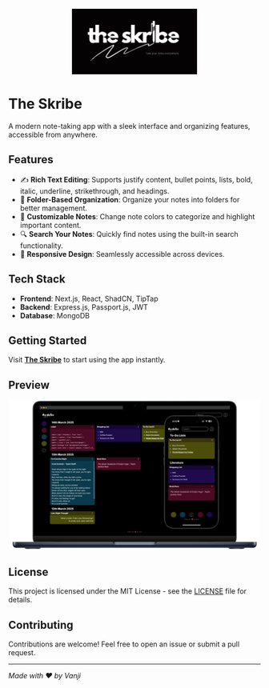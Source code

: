 <p align="center">
  <img src="https://raw.githubusercontent.com/august-2004/j2/main/frontend/public/opengraph.png" alt="Skribe Logo" width="250"/>
</p>

# The Skribe

A modern note-taking app with a sleek interface and organizing features, accessible from anywhere.

## Features

- ✍ **Rich Text Editing**: Supports justify content, bullet points, lists, bold, italic, underline, strikethrough, and headings.
- 📂 **Folder-Based Organization**: Organize your notes into folders for better management.
- 🎨 **Customizable Notes**: Change note colors to categorize and highlight important content.
- 🔍 **Search Your Notes**: Quickly find notes using the built-in search functionality.
- 📱 **Responsive Design**: Seamlessly accessible across devices.

## Tech Stack

- **Frontend**: Next.js, React, ShadCN, TipTap
- **Backend**: Express.js, Passport.js, JWT
- **Database**: MongoDB

## Getting Started

Visit **[The Skribe](https://theskribe.vercel.app)** to start using the app instantly.

## Preview

![App Screenshot](https://raw.githubusercontent.com/august-2004/j2/main/frontend/public/laptop.png)

## License

This project is licensed under the MIT License - see the [LICENSE](LICENSE) file for details.

## Contributing

Contributions are welcome! Feel free to open an issue or submit a pull request.

---

_Made with ❤️ by Vanji_
